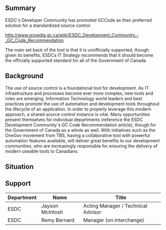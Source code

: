 ## Summary 

ESDC's Developer Community has promoted GCCode as their preferred solution for a standardized source control 

http://www.gcpedia.gc.ca/wiki/ESDC_Development_Community_-_GC_Code_Recommendation

The main set back of the tool is that it is unofficially supported, though given its benefits, ESDCs IT Strategy recommends that it should become the officially supported standard for all of the Government of Canada 

## Background 

The use of source control is a foundational tool for development. As IT infrastructure and processes become ever more complex, new tools and roles are emerging. Information Technology world leaders and best practices promote the use of automation and development tools throughout the lifecycle of an application. In order to properly leverage this modern approach, a shared source control instance is vital. Many opportunities present themselves for individual departments (reference the ESDC Development Community`s GC Code Recommendation article), though for the Government of Canada as a whole as well. With initiatives such as the OneGov movement from TBS, having a collaborative tool with powerful automation features available, will deliver great benefits to our development communities, who are increasingly responsible for ensuring the delivery of modern useable tools to Canadians. 

## Situation 

## Support

| Department  	| Name  		| Title 			 	|
|---		|---			|---					|
| ESDC  	| Jayson McIntosh  	| Acting Manager / Technical Advisor  	|
| ESDC		| Remy Bernard		| Manager (on interchange)		|